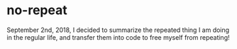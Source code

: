 # no-repeat
September 2nd, 2018, I decided to summarize the repeated thing I am doing in the regular life, and transfer them into code to free myself from repeating! 
